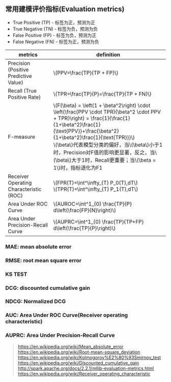 ## 常用建模评价指标(Evaluation metrics)

* True Positive (TP) - 标签为正，预测为正
* True Negative (TN) - 标签为负，预测为负
* False Positive (FP) - 标签为负，预测为正
* False Negative (FN) - 标签为正，预测为负


|metrics|definition|
|-------|----------|
|Precision (Positive Predictive Value)|\\(PPV=\frac{TP}{TP + FP}\\)|
|Recall (True Positive Rate)|\\(TPR=\frac{TP}{P}=\frac{TP}{TP + FN}\\)|
|F-measure|\\(F(\beta) = \left(1 + \beta^2\right) \cdot \left(\frac{PPV \cdot TPR}{\beta^2 \cdot PPV + TPR}\right) = \frac{1}{\frac{1}{1+\beta^2}\frac{1}{\text{PPV}}+\frac{\beta^2}{1+\beta^2}\frac{1}{\text{TPR}}}\\) <br/> \\(\beta\\)代表模型分类的偏好，当\\(\beta\\)小于1时，Precision对F值的影响更显著，反之，当\\(\beta\\)大于1时，Recall更重要；当\\(\beta = 1\\)时，指标退化为F1|
|Receiver Operating Characteristic (ROC)|\\(FPR(T)=\int^\infty_{T} P_0(T)\,dT\\) <br/> \\(TPR(T)=\int^\infty_{T} P_1(T)\,dT\\)|
|Area Under ROC Curve|\\(AUROC=\int^1_{0} \frac{TP}{P} d\left(\frac{FP}{N}\right)\\)|
|Area Under Precision-Recall Curve	|\\(AUPRC=\int^1_{0} \frac{TP}{TP+FP} d\left(\frac{TP}{P}\right)\\)|

### MAE: mean absolute error

### RMSE: root mean square error

### KS TEST

### DCG: discounted cumulative gain

### NDCG: Normalized DCG 

### AUC: Area Under ROC Curve(Receiver operating characteristic)

### AUPRC: Area Under Precision-Recall Curve


> https://en.wikipedia.org/wiki/Mean_absolute_error
> https://en.wikipedia.org/wiki/Root-mean-square_deviation
> https://en.wikipedia.org/wiki/Kolmogorov%E2%80%93Smirnov_test
> https://en.wikipedia.org/wiki/Discounted_cumulative_gain
> http://spark.apache.org/docs/2.2.1/mllib-evaluation-metrics.html
> https://en.wikipedia.org/wiki/Receiver_operating_characteristic

<script type="text/javascript" src="http://cdn.mathjax.org/mathjax/latest/MathJax.js?config=default"></script>